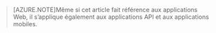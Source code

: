 > [AZURE.NOTE]Même si cet article fait référence aux applications Web, il s’applique également aux applications API et aux applications mobiles.

<!---HONumber=Sept15_HO4-->